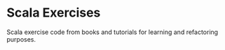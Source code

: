 # Scala Exercises
Scala exercise code from books and tutorials for learning and refactoring purposes.
